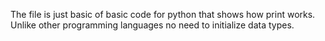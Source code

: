 The file is just basic of basic code for python that shows how print works.
Unlike other programming languages no need to initialize data types.
